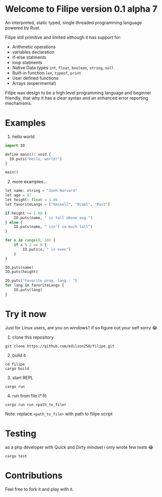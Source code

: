 # Welcome to Filipe version 0.1 alpha 7

An interpreted, static typed, single threaded programming language powered by Rust.

Filipe still primitive and limited although it has support for:

- Arithmetic operations
- variables declaration
- if-else statments
- loop statments
- Native Data types `int`, `float`, `boolean`, `string`, `null`
- Built-in function `len`, `typeof`, `print`
- User defined functions
- Arrays (experimental)

Filipe was design to be a high level programming language and beginner friendly, that why it has a clear syntax and an enhanced error reporting mechanisms.

# Examples

1. hello world

```python
import IO

define main(): void {
  IO.puts("Hello, world!")
}

main()
```

2. more examples...

```python
let name: string = "Jonh Harvard"
let age = 87
let height: float = 1.86
let favoriteLangs = ["Haskell", "Ocaml", "Rust"]

if height >= 1.90 {
    IO.puts(name, " is tall above avg.")
} else {
    IO.puts(name, " isn't so much tall")
}

for x in range(0, 10) {
    if x % 2 == 0 {
        IO.puts(x, " is even")
    }
}

IO.puts(name)
IO.puts(height)

IO.puts("Favorite prog. lang.: ")
for lang in favoriteLangs {
    IO.puts(lang)
}

```

# Try it now

Just for Linux users, are you on windows? if so figure out your self sorry 😂

1. clone this repository

```shell
git clone https://github.com/edilson258/filipe.git
```

2. build it

```shell
cd filipe
cargo build
```

3. start REPL

```shell
cargo run
```

4. run from file (\*.fl)

```shell
cargo run run <path_to_file>
```

Note: replace `<path_to_file>` with path to filipe script

# Testing

as a php developer with Quick and Dirty mindset i only wrote few tests 😂

```shell
cargo test
```

# Contributions

Feel free to fork it and play with it.
